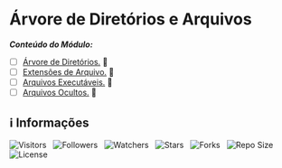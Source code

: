 <!-- Título -->
# Árvore de Diretórios e Arquivos

***Conteúdo do Módulo:***

* [ ] [Árvore de Diretórios.](https://github.com/Devsgeeknerd/cla-arv-dir-arv-dir-arq-win-fun-par-des-bas) &#128679;
* [ ] [Extensões de Arquivo.](https://github.com/Devsgeeknerd/cla-ext-arq-dir-arv-dir-arq-win-fun-par-des-bas) &#128679;
* [ ] [Arquivos Executáveis.](https://github.com/cla-arq-exe-dir-arv-dir-arq-win-fun-par-des-bas) &#128679;
* [ ] [Arquivos Ocultos.](https://github.com/cla-arq-ocu-dir-arv-dir-arq-win-fun-par-des-bas) &#128679;

<!-- Informações -->
## &#8505; Informações

![Visitors](https://api.visitorbadge.io/api/visitors?path=Devsgeeknerd%2Fmod-arv-dir-arq-win-fun-par-des-bas&label=Visitantes&labelColor=%23700070&labelStyle=none&countColor=%23000fff&style=plastic&color=%23ffffff "Total de Visitantes")
&nbsp;
![Followers](https://img.shields.io/github/followers/Devsgeeknerd?style=p&label=Seguidores&labelColor=800080&color=000fff "Total de Seguidores")
&nbsp;
![Watchers](https://img.shields.io/github/watchers/Devsgeeknerd/mod-arv-dir-arq-win-fun-par-des-bas?style=p&label=Observadores&labelColor=800080&color=000fff "Total de Observadores")
&nbsp;
![Stars](https://img.shields.io/github/stars/Devsgeeknerd/mod-arv-dir-arq-win-fun-par-des-bas?style=p&label=Estrelas&labelColor=800080&color=000fff "Total de Estrelas")
&nbsp;
![Forks](https://img.shields.io/github/forks/Devsgeeknerd/mod-arv-dir-arq-win-fun-par-des-bas?style=p&label=Bifurcações&labelColor=800080&color=000fff "Total de Bifurcações")
&nbsp;
![Repo Size](https://img.shields.io/github/repo-size/Devsgeeknerd/mod-arv-dir-arq-win-fun-par-des-bas?style=p&label=Tamanho&labelColor=800080&color=000fff "Tamanho do Repositório")
&nbsp;
![License](https://img.shields.io/github/license/Devsgeeknerd/mod-arv-dir-arq-win-fun-par-des-bas?style=p&label=Licença&labelColor=800080&color=000fff "Licença do Repositório")
